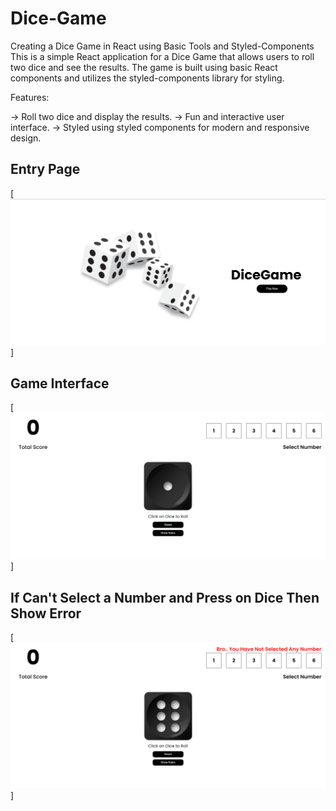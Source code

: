 # Dice-Game
Creating a Dice Game in React using Basic Tools and Styled-Components  This is a simple React application for a Dice Game that allows users to roll two dice and see the results. The game is built using basic React components and utilizes the styled-components library for styling.

Features:

-> Roll two dice and display the results.
-> Fun and interactive user interface.
-> Styled using styled components for modern and responsive design.

## Entry Page
[![image](https://github.com/tavanojirutik/Dice-Game/blob/main/Front-Page.png)]

## Game Interface
[![image](https://github.com/tavanojirutik/Dice-Game/blob/main/GamePage1.png)]

## If Can't Select a Number and Press on Dice Then Show Error 
[![image](https://github.com/tavanojirutik/Dice-Game/blob/main/Error-Page.png)]





